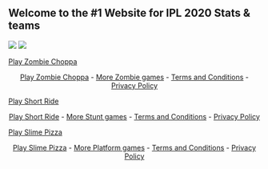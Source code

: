 ## Welcome to the #1 Website for IPL 2020 Stats & teams


![](https://lh3.googleusercontent.com/HHuEqL9TyhRBLVeY1OthifM2Crzy7ihsDB-WNdiFzJRi_HDNzGJ4Fgws4Ry5_SOwtWGUW0jsRaVFCaFpSb15EOW1r7IfebZ1t2tOaNvT=s0)
![](https://www.bing.com/th?id=OIP.I4J2tbscJwV5UC5OwNxzmgHaEZ&pid=Api&rs=1)



<!-- Place this code where you'd like the game to appear -->
<div class="miniclip-game-embed" data-game-name="zombie-choppa" data-theme="5" data-width="960" data-height="540" data-language="en"><a href="https://www.miniclip.com/games/zombie-choppa/">Play Zombie Choppa</a></div>
<p style="text-align:center;">
    <a href="https://www.miniclip.com/games/zombie-choppa/" target="_blank">Play Zombie Choppa</a> -
    <a href="https://www.miniclip.com/games/genre-1149/" target="_blank">More Zombie games</a> -
    <a href="https://www.miniclip.com/terms" target="_blank">Terms and Conditions</a> -
    <a href="https://www.miniclip.com/privacy" target="_blank">Privacy Policy</a>
</p>

<!-- Insert this code before your </body> tag -->
<script src="//static.miniclipcdn.com/js/game-embed.js"></script>


<!-- Place this code where you'd like the game to appear -->
<div class="miniclip-game-embed" data-game-name="short-ride" data-theme="5" data-width="800" data-height="480" data-language="en"><a href="https://www.miniclip.com/games/short-ride/">Play Short Ride</a></div>
<p style="text-align:center;">
    <a href="https://www.miniclip.com/games/short-ride/" target="_blank">Play Short Ride</a> -
    <a href="https://www.miniclip.com/games/genre-1151/" target="_blank">More Stunt games</a> -
    <a href="https://www.miniclip.com/terms" target="_blank">Terms and Conditions</a> -
    <a href="https://www.miniclip.com/privacy" target="_blank">Privacy Policy</a>
</p>

<!-- Insert this code before your </body> tag -->
<script src="//static.miniclipcdn.com/js/game-embed.js"></script>


<!-- Place this code where you'd like the game to appear -->
<div class="miniclip-game-embed" data-game-name="slime-pizza" data-theme="5" data-width="480" data-height="640" data-language="en"><a href="https://www.miniclip.com/games/slime-pizza/">Play Slime Pizza</a></div>
<p style="text-align:center;">
    <a href="https://www.miniclip.com/games/slime-pizza/" target="_blank">Play Slime Pizza</a> -
    <a href="https://www.miniclip.com/games/genre-40/" target="_blank">More Platform games</a> -
    <a href="https://www.miniclip.com/terms" target="_blank">Terms and Conditions</a> -
    <a href="https://www.miniclip.com/privacy" target="_blank">Privacy Policy</a>
</p>

<!-- Insert this code before your </body> tag -->
<script src="//static.miniclipcdn.com/js/game-embed.js"></script>
